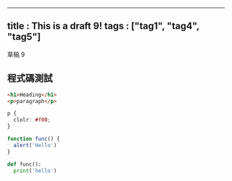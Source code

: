 --------------------------------------------------------------------------------
title : This is a draft 9!
tags  : ["tag1", "tag4", "tag5"]
--------------------------------------------------------------------------------

草稿 9

## 程式碼測試

```html
<h1>Heading</h1>
<p>paragraph</p>
```

```css
p {
  clolr: #f00;
}
```

```js
function func() {
  alert('Hello')
}
```

```py
def func():
  print('hello')
```
